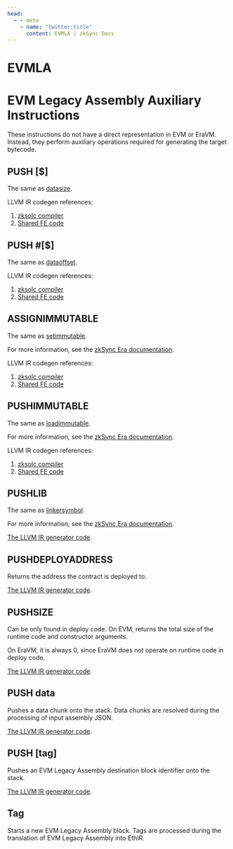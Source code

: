 ```yaml
---
head:
  - - meta
    - name: "twitter:title"
      content: EVMLA | zkSync Docs
---
```


# EVMLA

# EVM Legacy Assembly Auxiliary Instructions

These instructions do not have a direct representation in EVM or EraVM. Instead, they perform auxiliary operations
required for generating the target bytecode.

## PUSH [$]

The same as [datasize](yul.md#datasize).

LLVM IR codegen references:

1. [zksolc compiler](https://github.com/matter-labs/era-compiler-solidity/blob/main/src/evmla/ethereal_ir/function/block/element/mod.rs#L144)
2. [Shared FE code](https://github.com/matter-labs/era-compiler-llvm-context/blob/main/src/eravm/evm/create.rs#L149)

## PUSH #[$]

The same as [dataoffset](yul.md#dataoffset).

LLVM IR codegen references:

1. [zksolc compiler](https://github.com/matter-labs/era-compiler-solidity/blob/main/src/evmla/ethereal_ir/function/block/element/mod.rs#L135)
2. [Shared FE code](https://github.com/matter-labs/era-compiler-llvm-context/blob/main/src/eravm/evm/create.rs#L97)

## ASSIGNIMMUTABLE

The same as [setimmutable](yul.md#setimmutable).

For more information, see the
[zkSync Era documentation](https://era.zksync.io/docs/reference/architecture/differences-with-ethereum.html#setimmutable-loadimmutable).

LLVM IR codegen references:

1. [zksolc compiler](https://github.com/matter-labs/era-compiler-solidity/blob/main/src/evmla/ethereal_ir/function/block/element/mod.rs#L760)
2. [Shared FE code](https://github.com/matter-labs/era-compiler-llvm-context/blob/main/src/eravm/evm/immutable.rs#L79)

## PUSHIMMUTABLE

The same as [loadimmutable](yul.md#loadimmutable).

For more information, see the
[zkSync Era documentation](https://era.zksync.io/docs/reference/architecture/differences-with-ethereum.html#setimmutable-loadimmutable).

LLVM IR codegen references:

1. [zksolc compiler](https://github.com/matter-labs/era-compiler-solidity/blob/main/src/evmla/ethereal_ir/function/block/element/mod.rs#L747)
2. [Shared FE code](https://github.com/matter-labs/era-compiler-llvm-context/blob/main/src/eravm/evm/immutable.rs#L17)

## PUSHLIB

The same as [linkersymbol](yul.md#linkersymbol).

For more information, see the
[zkSync Era documentation](https://era.zksync.io/docs/reference/architecture/differences-with-ethereum.html#libraries).

[The LLVM IR generator code](https://github.com/matter-labs/era-compiler-solidity/blob/main/src/yul/parser/statement/expression/function_call/mod.rs#L956).

## PUSHDEPLOYADDRESS

Returns the address the contract is deployed to.

[The LLVM IR generator code](https://github.com/matter-labs/era-compiler-solidity/blob/main/src/yul/parser/statement/expression/function_call/mod.rs#L956).

## PUSHSIZE

Can be only found in deploy code. On EVM, returns the total size of the runtime code and constructor arguments.

On EraVM, it is always 0, since EraVM does not operate on runtime code in deploy code.

[The LLVM IR generator code](https://github.com/matter-labs/era-compiler-solidity/blob/main/src/yul/parser/statement/expression/function_call/mod.rs#L907).

## PUSH data

Pushes a data chunk onto the stack. Data chunks are resolved during the processing of input assembly JSON.

[The LLVM IR generator code](https://github.com/matter-labs/era-compiler-solidity/blob/main/src/evmla/ethereal_ir/function/block/element/mod.rs#L164).

## PUSH [tag]

Pushes an EVM Legacy Assembly destination block identifier onto the stack.

[The LLVM IR generator code](https://github.com/matter-labs/era-compiler-solidity/blob/main/src/evmla/assembly/instruction/stack.rs#L31).

## Tag

Starts a new EVM Legacy Assembly block. Tags are processed during the translation of EVM Legacy Assembly into EthIR.
